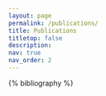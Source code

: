 ```yaml
---
layout: page
permalink: /publications/
title: Publications
titletop: false
description: 
nav: true
nav_order: 2
---
```


<!-- _pages/publications.md -->
<div class="publications">

{% bibliography %}

</div>
